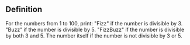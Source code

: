 ## Definition 
For the numbers from 1 to 100, print:
"Fizz" if the number is divisible by 3.
"Buzz" if the number is divisible by 5.
"FizzBuzz" if the number is divisible by both 3 and 5.
The number itself if the number is not divisible by 3 or 5.
